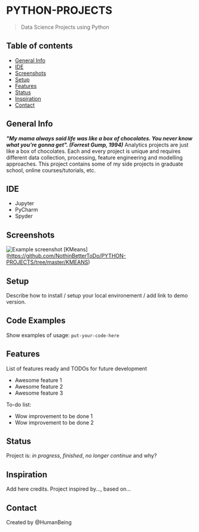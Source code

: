 # PYTHON-PROJECTS
> Data Science Projects using Python

## Table of contents
* [General Info](#general-info)
* [IDE](#ide)
* [Screenshots](#screenshots)
* [Setup](#setup)
* [Features](#features)
* [Status](#status)
* [Inspiration](#inspiration)
* [Contact](#contact)

## General Info
***"My mama always said life was like a box of chocolates. You never know what you're gonna get". (Forrest Gump, 1994)***
Analytics projects are just like a box of chocolates. Each and every project is unique and requires different data collection, processing, feature engineering and modelling approaches. This project contains some of my side projects in graduate school, online courses/tutorials, etc.  

 ## IDE
* Jupyter 
* PyCharm
* Spyder

## Screenshots
![Example screenshot](./img/screenshot.png)
[KMeans] (https://github.com/NothinBetterToDo/PYTHON-PROJECTS/tree/master/KMEANS)
 


## Setup
Describe how to install / setup your local environement / add link to demo version.

## Code Examples
Show examples of usage:
`put-your-code-here`

## Features
List of features ready and TODOs for future development
* Awesome feature 1
* Awesome feature 2
* Awesome feature 3

To-do list:
* Wow improvement to be done 1
* Wow improvement to be done 2

## Status
Project is: _in progress_, _finished_, _no longer continue_ and why?

## Inspiration
Add here credits. Project inspired by..., based on...

## Contact
Created by @HumanBeing
